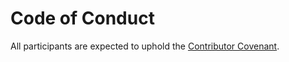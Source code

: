 # Code of Conduct

All participants are expected to uphold the [Contributor Covenant](https://www.contributor-covenant.org/version/2/1/code_of_conduct/).
